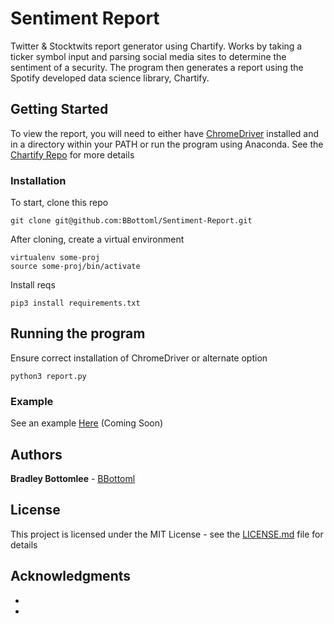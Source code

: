 # Sentiment Report

Twitter & Stocktwits report generator using Chartify. Works by taking a ticker symbol input and parsing social media sites to determine the sentiment of a security. The program then generates a report using the Spotify developed data science library, Chartify.

## Getting Started

To view the report, you will need to either have [ChromeDriver](https://sites.google.com/a/chromium.org/chromedriver/downloads) installed and in a directory within your PATH or run the program using Anaconda. See the [Chartify Repo](https://github.com/spotify/chartify) for more details

### Installation

To start, clone this repo

```
git clone git@github.com:BBottoml/Sentiment-Report.git
```

After cloning, create a virtual environment

```
virtualenv some-proj
source some-proj/bin/activate
```

Install reqs
```
pip3 install requirements.txt
```

## Running the program

Ensure correct installation of ChromeDriver or alternate option

```
python3 report.py
```

### Example

See an example [Here](https://bradleybottomlee.com) (Coming Soon)

## Authors

**Bradley Bottomlee** - [BBottoml](https://github.com/BBottoml)

## License

This project is licensed under the MIT License - see the [LICENSE.md](LICENSE.md) file for details

## Acknowledgments

*
*
